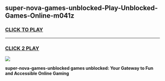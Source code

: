 
## super-nova-games-unblocked-Play-Unblocked-Games-Online-m041z
<h3>
<a href="https://premium76.site?title=super-nova-games-unblocked&ref=24A">CLICK TO PLAY</a></h3>
<hr>

<h3>
<a href="https://premium76.site?title=super-nova-games-unblocked&ref=24A">CLICK 2 PLAY</a>
  
</h3>

<a href="https://premium76.site?title=super-nova-games-unblocked&ref=24A"><img src="https://clearcache.store/games.png"></a>


**super-nova-games-unblocked games unblocked: Your Gateway to Fun and Accessible Online Gaming**
